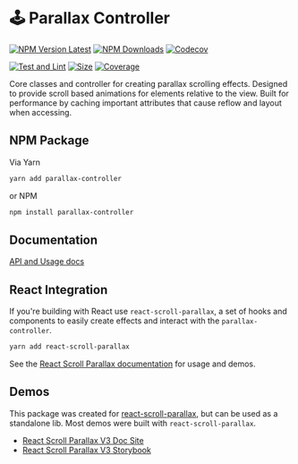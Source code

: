 # 🕹 Parallax Controller

[![NPM Version Latest](https://img.shields.io/npm/v/parallax-controller/latest)](https://www.npmjs.com/package/parallax-controller)
[![NPM Downloads](https://img.shields.io/npm/dm/parallax-controller)](https://www.npmjs.com/package/parallax-controller)
[![Codecov](https://codecov.io/gh/jscottsmith/parallax-controller/branch/master/graph/badge.svg)](https://codecov.io/gh/jscottsmith/parallax-controller)

[![Test and Lint](https://github.com/jscottsmith/parallax-controller/actions/workflows/main.yml/badge.svg)](https://github.com/jscottsmith/parallax-controller/actions/workflows/main.yml)
[![Size](https://github.com/jscottsmith/parallax-controller/actions/workflows/size.yml/badge.svg)](https://github.com/jscottsmith/parallax-controller/actions/workflows/size.yml)
[![Coverage](https://github.com/jscottsmith/parallax-controller/actions/workflows/coverage.yml/badge.svg)](https://github.com/jscottsmith/parallax-controller/actions/workflows/coverage.yml)

Core classes and controller for creating parallax scrolling effects. Designed to provide scroll based animations for elements relative to the view. Built for performance by caching important attributes that cause reflow and layout when accessing.

## NPM Package

Via Yarn

```bash
yarn add parallax-controller
```

or NPM

```bash
npm install parallax-controller
```

## Documentation

[API and Usage docs](https://parallax-controller.vercel.app/docs/intro)

## React Integration

If you're building with React use `react-scroll-parallax`, a set of hooks and components to easily create effects and interact with the `parallax-controller`.

```bash
yarn add react-scroll-parallax
```

See the [React Scroll Parallax documentation](https://react-scroll-parallax.damnthat.tv/) for usage and demos.

## Demos

This package was created for [react-scroll-parallax](https://github.com/jscottsmith/react-scroll-parallax), but can be used as a standalone lib. Most demos were built with `react-scroll-parallax`.

- [React Scroll Parallax V3 Doc Site](https://react-scroll-parallax-docs.netlify.app/)
- [React Scroll Parallax V3 Storybook](https://react-scroll-parallax-v3.surge.sh/)
